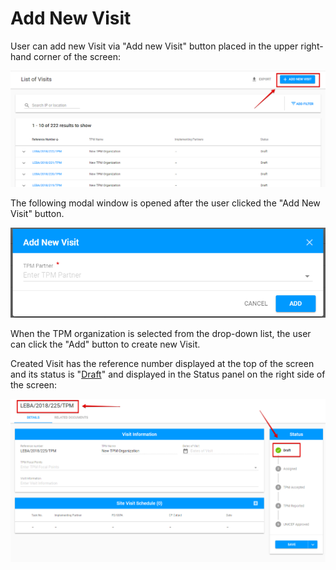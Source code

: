 # Add New Visit

User can add new Visit via "Add new Visit" button placed in the upper right-hand corner of the screen:

![Add New Visit button](../../.gitbook/assets/44%20%281%29.png)

The following modal window is opened after the user clicked the "Add New Visit" button. 

![Add New Visit modal window](../../.gitbook/assets/45.png)

When the TPM organization is selected from the drop-down list, the user can click the "Add" button to create new Visit.

Created Visit has the reference number displayed at the top of the screen and its status is "[Draft](statuses-and-actions/draft.md)" and displayed in the Status panel on the right side of the screen:

![Created Visit](../../.gitbook/assets/64.png)





